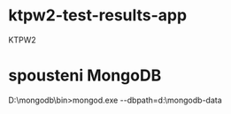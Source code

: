 # ktpw2-test-results-app
KTPW2

# spousteni MongoDB
D:\mongodb\bin>mongod.exe --dbpath=d:\mongodb-data
